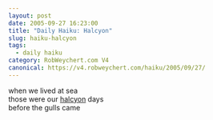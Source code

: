 ```yaml
---
layout: post
date: 2005-09-27 16:23:00
title: "Daily Haiku: Halcyon"
slug: haiku-halcyon
tags:
  - daily haiku
category: RobWeychert.com V4
canonical: https://v4.robweychert.com/haiku/2005/09/27/
---
```


when we lived at sea  
those were our [halcyon](http://dictionary.reference.com/wordoftheday/archive/2005/09/27.html) days  
before the gulls came